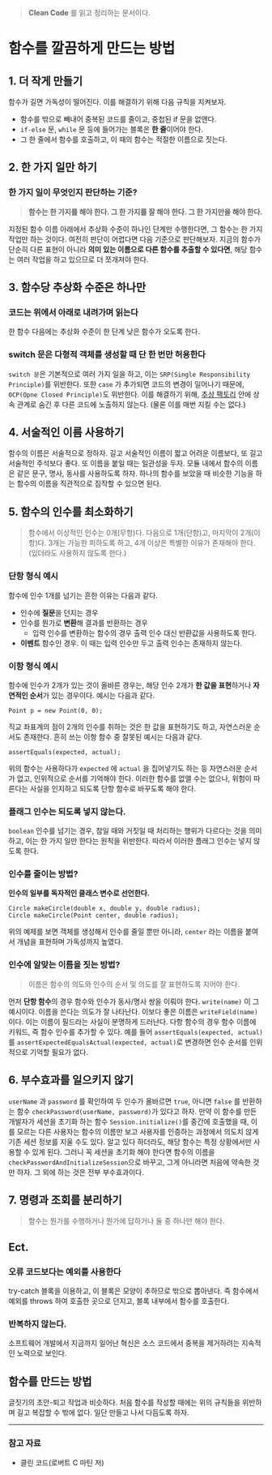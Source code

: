 <blockquote>
<p><strong>Clean Code</strong> 를 읽고 정리하는 문서이다.</p>
</blockquote>
<h1 id="함수를-깔끔하게-만드는-방법">함수를 깔끔하게 만드는 방법</h1>
<h2 id="1-더-작게-만들기">1. 더 작게 만들기</h2>
<p>함수가 길면 가독성이 떨어진다. 이를 해결하기 위해 다음 규칙을 지켜보자.</p>
<ul>
<li>함수를 밖으로 빼내어 중복된 코드를 줄이고, 중첩된 if 문을 없앤다.</li>
<li><code>if-else</code> 문, <code>while</code> 문 등에 들어가는 블록은 <strong>한 줄</strong>이어야 한다.</li>
<li>그 한 줄에서 함수를 호출하고, 이 때의 함수는 적절한 이름으로 짓는다.</li>
</ul>
<h2 id="2-한-가지-일만-하기">2. 한 가지 일만 하기</h2>
<h3 id="한-가지-일이-무엇인지-판단하는-기준">한 가지 일이 무엇인지 판단하는 기준?</h3>
<blockquote>
<p><strong>함수는 한 가지를 해야 한다. 그 한 가지를 잘 해야 한다. 그 한 가지만을 해야 한다.</strong></p>
</blockquote>
<p>지정된 함수 이름 아래에서 추상화 수준이 하나인 단계만 수행한다면, 그 함수는 한 가지 작업만 하는 것이다.
여전히 판단이 어렵다면 다음 기준으로 판단해보자.
지금의 함수가 단순히 다른 표현이 아니라 <strong>의미 있는 이름으로 다른 함수를 추출할 수 있다면</strong>, 해당 함수는 여러 작업을 하고 있으므로 더 쪼개져야 한다.</p>
<h2 id="3-함수당-추상화-수준은-하나만">3. 함수당 추상화 수준은 하나만</h2>
<h3 id="코드는-위에서-아래로-내려가며-읽는다">코드는 위에서 아래로 내려가며 읽는다</h3>
<p>한 함수 다음에는 추상화 수준이 한 단계 낮은 함수가 오도록 한다.</p>
<h3 id="switch-문은-다형적-객체를-생성할-때-단-한-번만-허용한다">switch 문은 다형적 객체를 생성할 때 단 한 번만 허용한다</h3>
<p><code>switch 문</code>은 기본적으로 여러 가지 일을 하고, 이는 <code>SRP(Single Responsibility Principle)</code>를 위반한다. 또한 <code>case</code> 가 추가되면 코드의 변경이 일어나기 때문에, <code>OCP(Opne Closed Principle)</code>도 위반한다.
이를 해결하기 위해, <a href="https://lordofkangs.tistory.com/278">추상 팩토리</a> 안에 상속 관계로 숨긴 후 다른 코드에 노출하지 않는다. (물론 이를 매번 지킬 수는 없다.)</p>
<h2 id="4-서술적인-이름-사용하기">4. 서술적인 이름 사용하기</h2>
<p>함수의 이름은 서술적으로 정하자. 길고 서술적인 이름이 짧고 어려운 이름보다, 또 길고 서술적인 주석보다 좋다.
또 이름을 붙일 때는 일관성을 두자. 모듈 내에서 함수의 이름은 같은 문구, 명사, 동사를 사용하도록 하자. 하나의 함수를 보았을 때 비슷한 기능을 하는 함수의 이름을 직관적으로 짐작할 수 있으면 된다.</p>
<h2 id="5-함수의-인수를-최소화하기">5. 함수의 인수를 최소화하기</h2>
<blockquote>
<p>함수에서 이상적인 인수는 0개(무항)다. 다음으로 1개(단항)고, 마지막이 2개(이항)다.
3개는 가능한 피하도록 하고, 4개 이상은 특별한 이유가 존재해야 한다.(있더라도 사용하지 않도록 한다.)</p>
</blockquote>
<h3 id="단항-형식-예시">단항 형식 예시</h3>
<p>함수에 인수 1개를 넘기는 흔한 이유는 다음과 같다.</p>
<ul>
<li>인수에 <strong>질문</strong>을 던지는 경우</li>
<li>인수를 뭔가로 <strong>변환</strong>해 결과를 반환하는 경우<ul>
<li>입력 인수를 변환하는 함수의 경우 출력 인수 대신 반환값을 사용하도록 한다.</li>
</ul>
</li>
<li><strong>이벤트</strong> 함수인 경우. 이 때는 입력 인수만 두고 출력 인수는 존재하지 않는다.</li>
</ul>
<h3 id="이항-형식-예시">이항 형식 예시</h3>
<p>함수에 인수가 2개가 있는 것이 올바른 경우는, 해당 인수 2개가 <strong>한 값을 표현</strong>하거나 <strong>자연적인 순서</strong>가 있는 경우이다. 예시는 다음과 같다.</p>
<pre><code class="language-java">Point p = new Point(0, 0);</code></pre>
<p>직교 좌표계의 점이 2개의 인수를 취하는 것은 한 값을 표현하기도 하고, 자연스러운 순서도 존재한다.
흔히 쓰는 이항 함수 중 잘못된 예시는 다음과 같다.</p>
<pre><code class="language-java">assertEquals(expected, actual);</code></pre>
<p>위의 함수는 사용하다가 <code>expected</code> 에 <code>actual</code> 을 집어넣기도 하는 등 자연스러운 순서가 없고, 인위적으로 순서를 기억해야 한다.
이러한 함수를 없앨 수는 없으나, 위험이 따른다는 사실을 인지하고 되도록 단항 함수로 바꾸도록 해야 한다.</p>
<h3 id="플래그-인수는-되도록-넣지-않는다">플래그 인수는 되도록 넣지 않는다.</h3>
<p><code>boolean</code> 인수를 넘기는 경우, 참일 때와 거짓일 때 처리하는 행위가 다르다는 것을 의미하고, 이는 한 가지 일만 한다는 원칙을 위반한다. 따라서 이러한 플래그 인수는 넣지 않도록 한다.</p>
<h3 id="인수를-줄이는-방법">인수를 줄이는 방법?</h3>
<p><strong>인수의 일부를 독자적인 클래스 변수로 선언한다.</strong></p>
<pre><code class="language-java">Circle makeCircle(double x, double y, double radius);
Circle makeCircle(Point center, double radius);</code></pre>
<p>위의 예제를 보면 객체를 생성해서 인수를 줄일 뿐만 아니라, <code>center</code> 라는 이름을 붙여서 개념을 표현하며 가독성까지 높였다.</p>
<h3 id="인수에-알맞는-이름을-짓는-방법">인수에 알맞는 이름을 짓는 방법?</h3>
<blockquote>
<p>이름은 함수의 의도와 인수의 순서 및 의도를 잘 표현하도록 지어야 한다.</p>
</blockquote>
<p>먼저 <strong>단항 함수</strong>의 경우 함수와 인수가 동사/명사 쌍을 이뤄야 한다. <code>write(name)</code> 이 그 예시이다. 이름을 쓴다는 의도가 잘 나타난다. 이보다 좋은 이름은 <code>writeField(name)</code>이다. 이는 이름이 필드라는 사실이 분명하게 드러난다.
다항 함수의 경우 함수 이름에 키워드, 즉 함수 인수를 추가할 수 있다. 예를 들어 <code>assertEquals(expected, actual)</code> 를 <code>assertExpectedEqualsActual(expected, actual)</code>로 변경하면 인수 순서를 인위적으로 기억할 필요가 없다.</p>
<h2 id="6-부수효과를-일으키지-않기">6. 부수효과를 일으키지 않기</h2>
<p><code>userName</code> 과 <code>password</code> 를 확인하여 두 인수가 올바르면 <code>true</code>, 아니면 <code>false</code> 를 반환하는 함수 <code>checkPassword(userName, password)</code>가 있다고 하자.
만약 이 함수를 만든 개발자가 세션을 초기화 하는 함수 <code>Session.initialize()</code>를 중간에 호출했을 때, 이를 모르는 다른 사용자는 함수의 이름만 보고 사용자를 인증하는 과정에서 의도치 않게 기존 세션 정보를 지울 수도 있다. 알고 있다 하더라도, 해당 함수는 특정 상황에서만 사용할 수 있게 된다.
그러니 꼭 세션을 초기화 해야 한다면 함수의 이름을 <code>checkPasswordAndInitializeSession</code>으로 바꾸고, 그게 아니라면 처음에 약속한 것만 하자. 그 외에 하는 것은 전부 부수효과이다.</p>
<h2 id="7-명령과-조회를-분리하기">7. 명령과 조회를 분리하기</h2>
<blockquote>
<p>함수는 뭔가를 수행하거나 뭔가에 답하거나 둘 중 하나만 해야 한다.</p>
</blockquote>
<h2 id="ect">Ect.</h2>
<h3 id="오류-코드보다는-예외를-사용한다">오류 코드보다는 예외를 사용한다</h3>
<p>try-catch 블록을 이용하고, 이 블록은 모양이 추하므로 밖으로 뽑아낸다.
즉 함수에서 예외를 throws 하여 호출한 곳으로 던지고, 블록 내부에서 함수를 호출한다.</p>
<h3 id="반복하지-않는다">반복하지 않는다.</h3>
<p>소프트웨어 개발에서 지금까지 일어난 혁신은 소스 코드에서 중복을 제거하려는 지속적인 노력으로 보인다.</p>
<h2 id="함수를-만드는-방법">함수를 만드는 방법</h2>
<p>글짓기의 초안-퇴고 작업과 비슷하다.
처음 함수를 작성할 때에는 위의 규칙들을 위반하며 길고 복잡할 수 밖에 없다. 일단 만들고 나서 다듬도록 하자.</p>
<hr />
<h3 id="참고-자료">참고 자료</h3>
<ul>
<li>클린 코드(로버트 C 마틴 저)</li>
</ul>